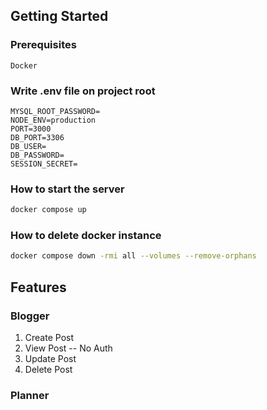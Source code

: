 ## Getting Started

### Prerequisites
```
Docker
```

### Write .env file on project root
```env
MYSQL_ROOT_PASSWORD=
NODE_ENV=production
PORT=3000
DB_PORT=3306
DB_USER=
DB_PASSWORD=
SESSION_SECRET=
```

### How to start the server
```sh
docker compose up
```

### How to delete docker instance
```sh
docker compose down -rmi all --volumes --remove-orphans
```

## Features

### Blogger

1. Create Post
2. View Post -- No Auth
3. Update Post
4. Delete Post


### Planner
